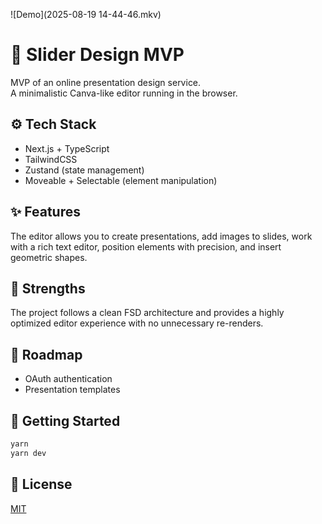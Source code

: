 ![Demo](2025-08-19 14-44-46.mkv)

# 🎨 Slider Design MVP

MVP of an online presentation design service.  
A minimalistic Canva-like editor running in the browser.

## ⚙️ Tech Stack

- Next.js + TypeScript
- TailwindCSS
- Zustand (state management)
- Moveable + Selectable (element manipulation)

## ✨ Features

The editor allows you to create presentations, add images to slides, work with a rich text editor, position elements with precision, and insert geometric shapes.

## 💪 Strengths

The project follows a clean FSD architecture and provides a highly optimized editor experience with no unnecessary re-renders.

## 🔮 Roadmap

- OAuth authentication
- Presentation templates

## 🚀 Getting Started

```bash
yarn
yarn dev
```

## 📜 License

[MIT](LICENCE)
